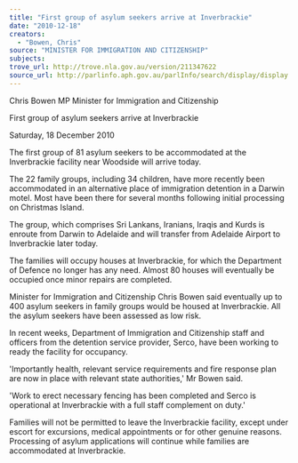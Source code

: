 ```yaml
---
title: "First group of asylum seekers arrive at Inverbrackie"
date: "2010-12-18"
creators:
  - "Bowen, Chris"
source: "MINISTER FOR IMMIGRATION AND CITIZENSHIP"
subjects:
trove_url: http://trove.nla.gov.au/version/211347622
source_url: http://parlinfo.aph.gov.au/parlInfo/search/display/display.w3p;query=Id%3A%22media/pressrel/481494%22
---
```


 

 

 

 Chris Bowen MP  Minister for Immigration and Citizenship 

 

 First group of asylum seekers arrive at Inverbrackie 

 Saturday, 18 December 2010 

 The first group of 81 asylum seekers to be accommodated at the Inverbrackie facility  near Woodside will arrive today. 

 The 22 family groups, including 34 children, have more recently been  accommodated in an alternative place of immigration detention in a Darwin motel.  Most have been there for several months following initial processing on Christmas  Island. 

 The group, which comprises Sri Lankans, Iranians, Iraqis and Kurds is enroute from  Darwin to Adelaide and will transfer from Adelaide Airport to Inverbrackie later today. 

 The families will occupy houses at Inverbrackie, for which the Department of  Defence no longer has any need. Almost 80 houses will eventually be occupied once  minor repairs are completed. 

 Minister for Immigration and Citizenship Chris Bowen said eventually up to 400  asylum seekers in family groups would be housed at Inverbrackie. All the asylum  seekers have been assessed as low risk. 

 In recent weeks, Department of Immigration and Citizenship staff and officers from  the detention service provider, Serco, have been working to ready the facility for  occupancy. 

 'Importantly health, relevant service requirements and fire response plan are now in  place with relevant state authorities,' Mr Bowen said. 

 'Work to erect necessary fencing has been completed and Serco is operational at  Inverbrackie with a full staff complement on duty.' 

 Families will not be permitted to leave the Inverbrackie facility, except under escort  for excursions, medical appointments or for other genuine reasons. Processing of  asylum applications will continue while families are accommodated at Inverbrackie. 

 

